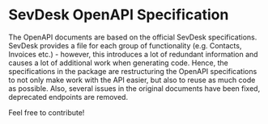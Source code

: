 # SevDesk OpenAPI Specification
The OpenAPI documents are based on the official SevDesk specifications. SevDesk provides a file for each group of functionality (e.g. Contacts, Invoices etc.) - however, this introduces a lot of redundant information and causes a lot of additional work when generating code. Hence, the specifications in the package are restructuring the OpenAPI specifications to not only make work with the API easier, but also to reuse as much code as possible. Also, several issues in the original documents have been fixed, deprecated endpoints are removed.

Feel free to contribute!
